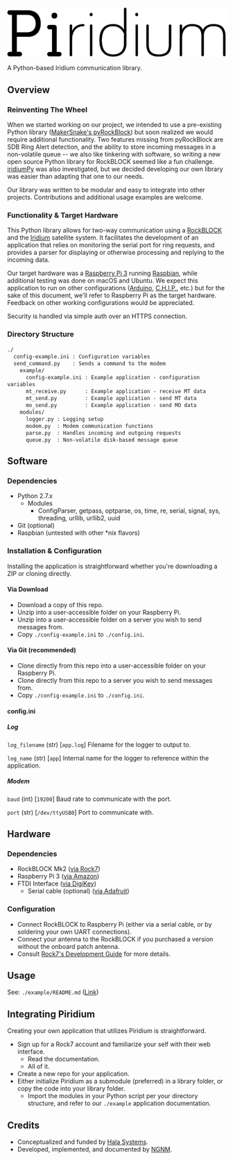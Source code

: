![Piridium](assets/logo-pridium-1000x225.png)

A Python-based Iridium communication library.

## Overview
### Reinventing The Wheel
When we started working on our project, we intended to use a pre-existing Python library ([MakerSnake's pyRockBlock](https://github.com/MakerSnake/pyRockBlock)) but soon realized we would require additional functionality. Two features missing from pyRockBlock are SDB Ring Alert detection, and the ability to store incoming messages in a non-volatile queue -- we also like tinkering with software, so writing a new open source Python library for RockBLOCK seemed like a fun challenge. [iridiumPy](https://github.com/johngrantuk/iridiumPy) was also investigated, but we decided developing our own library was easier than adapting that one to our needs.

Our library was written to be modular and easy to integrate into other projects. Contributions and additional usage examples are welcome.

### Functionality & Target Hardware
This Python library allows for two-way communication using a [RockBLOCK](http://www.rock7.com/products-rockblock) and the [Iridium](https://www.iridium.com/) satellite system. It facilitates the development of an application that relies on monitoring the serial port for ring requests, and provides a parser for displaying or otherwise processing and replying to the incoming data.

Our target hardware was a [Raspberry Pi 3](https://www.raspberrypi.org/products/raspberry-pi-3-model-b/) running [Raspbian](https://www.raspberrypi.org/downloads/raspbian/), while additional testing was done on macOS and Ubuntu. We expect this application to run on other configurations ([Arduino](https://www.arduino.cc/), [C.H.I.P.](https://getchip.com/), etc.) but for the sake of this document, we'll refer to Raspberry Pi as the target hardware. Feedback on other working configurations would be appreciated.

Security is handled via simple auth over an HTTPS connection.

### Directory Structure
```
./
  config-example.ini : Configuration variables
  send_command.py    : Sends a command to the modem
    example/
      config-example.ini : Example application - configuration variables
      mt_receive.py      : Example application - receive MT data
      mt_send.py         : Example application - send MT data
      mo_send.py         : Example application - send MO data
    modules/
      logger.py : Logging setup
      modem.py  : Modem communication functions
      parse.py  : Handles incoming and outgoing requests
      queue.py  : Non-volatile disk-based message queue
```

## Software

### Dependencies
- Python 2.7.x
  - Modules
    - ConfigParser, getpass, optparse, os, time, re, serial, signal, sys, threading, urllib, urllib2, uuid
- Git (optional)
- Raspbian (untested with other \*nix flavors)

### Installation & Configuration
Installing the application is straightforward whether you're downloading a ZIP or cloning directly.

#### Via Download
- Download a copy of this repo.
- Unzip into a user-accessible folder on your Raspberry Pi.
- Unzip into a user-accessible folder on a server you wish to send messages from.
- Copy `./config-example.ini` to `./config.ini`.

#### Via Git (recommended)
- Clone directly from this repo into a user-accessible folder on your Raspberry Pi.
- Clone directly from this repo to a server you wish to send messages from.
- Copy `./config-example.ini` to `./config.ini`.

#### config.ini

##### Log
`log_filename` (str) [`app.log`]
Filename for the logger to output to.

`log_name` (str) [`app`]
Internal name for the logger to reference within the application.

##### Modem
`baud` (int) [`19200`]
Baud rate to communicate with the port.

`port` (str) [`/dev/ttyUSB0`]
Port to communicate with.

## Hardware

### Dependencies
- RockBLOCK Mk2 ([via Rock7](https://www.rock7.com/shop-product-detail?productId=46]))
- Raspberry Pi 3 ([via Amazon](https://www.amazon.com/Raspberry-Pi-RASP-PI-3-Model-Motherboard/dp/B01CD5VC92))
- FTDI Interface ([via DigiKey](http://www.digikey.com/product-detail/en/DEV-09716/1568-1103-ND/5318745))
  - Serial cable (optional) ([via Adafruit](https://www.adafruit.com/products/70))

### Configuration
- Connect RockBLOCK to Raspberry Pi (either via a serial cable, or by soldering your own UART connections).
- Connect your antenna to the RockBLOCK if you purchased a version without the onboard patch antenna.
- Consult [Rock7's Development Guide](http://www.rock7.com/downloads/RockBLOCK-Developer-Guide-Mk2.pdf) for more details.

## Usage
See: `./example/README.md` ([Link](https://github.com/no-gods-no-masters/hala-rockblock/tree/master/example))

## Integrating Piridium
Creating your own application that utilizes Piridium is straightforward.

- Sign up for a Rock7 account and familiarize your self with their web interface.
  - Read the documentation.
  - All of it.
- Create a new repo for your application.
- Either initialize Piridium as a submodule (preferred) in a library folder, or copy the code into your library folder.
  - Import the modules in your Python script per your directory structure, and refer to our `./example` application documentation.

## Credits
- Conceptualized and funded by [Hala Systems](http://halasystems.com).
- Developed, implemented, and documented by [NGNM](http://ngnm.us/).
